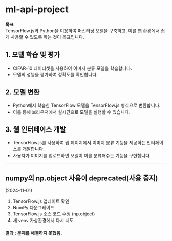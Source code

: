 # ml-api-project

**목표**  
TensorFlow.js와 Python을 이용하여 머신러닝 모델을 구축하고, 이를 웹 환경에서 쉽게 사용할 수 있도록 하는 것이 목표입니다.

## 1. 모델 학습 및 평가
- CIFAR-10 데이터셋을 사용하여 이미지 분류 모델을 학습합니다.
- 모델의 성능을 평가하여 정확도를 확인합니다.

## 2. 모델 변환
- Python에서 학습한 TensorFlow 모델을 TensorFlow.js 형식으로 변환합니다.
- 이를 통해 브라우저에서 실시간으로 모델을 실행할 수 있습니다.

## 3. 웹 인터페이스 개발
- TensorFlow.js를 사용하여 웹 페이지에서 이미지 분류 기능을 제공하는 인터페이스를 개발합니다.
- 사용자가 이미지를 업로드하면 모델이 이를 분류해주는 기능을 구현합니다.
---
## numpy의 np.object 사용이 deprecated(사용 중지)
(2024-11-01)
1. TensorFlow.js 업데이트 확인
2. NumPy 다운그레이드
3. TensorFlow.js 소스 코드 수정 (np.object)
4. 새 venv 가상환경에서 다시 시도
#### 결과 : 문제를 해결하지 못했음.
